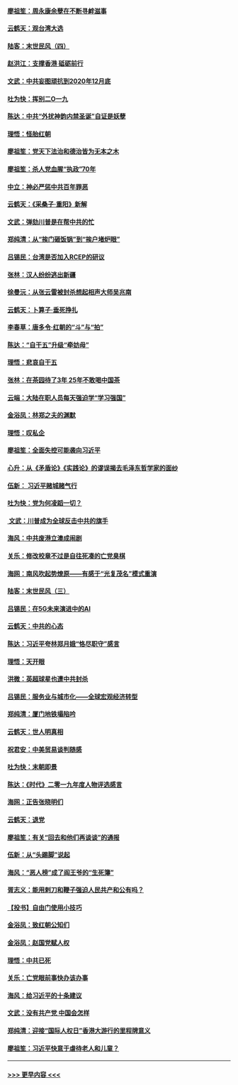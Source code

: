 #### [廖祖笙：周永康余孽在不断寻衅滋事](../pages/nsc993/n11751013.md?t=12290944) 
#### [云鹤天：观台湾大选](../pages/nsc993/n11751007.md?t=12290944) 
#### [陆客：末世民风（四）](../pages/nsc993/n11749203.md?t=12290944) 
#### [赵洪江：支撑香港 砥砺前行](../pages/nsc993/n11748482.md?t=12290944) 
#### [文武：中共妄图顽抗到2020年12月底](../pages/nsc993/n11748446.md?t=12290944) 
#### [吐为快：挥别二O一九](../pages/nsc993/n11748411.md?t=12290944) 
#### [陈达：中共“外扰神韵内禁圣诞”自证是妖孽](../pages/nsc993/n11748226.md?t=12290944) 
#### [理悟：怪胎红朝](../pages/nsc993/n11748206.md?t=12290944) 
#### [廖祖笙：党天下法治和德治皆为无本之木](../pages/nsc993/n11748135.md?t=12290944) 
#### [廖祖笙：杀人党血腥“执政”70年](../pages/nsc993/n11745144.md?t=12290944) 
#### [中立：神必严惩中共百年罪恶](../pages/nsc993/n11744970.md?t=12290944) 
#### [云鹤天：《采桑子‧重阳》新解](../pages/nsc993/n11744948.md?t=12290944) 
#### [文武：弹劾川普是在帮中共的忙](../pages/nsc993/n11744758.md?t=12290944) 
#### [郑纯清：从“挨门砸饭锅”到“挨户堵炉眼”](../pages/nsc993/n11744745.md?t=12290944) 
#### [吕锡民：台湾是否加入RCEP的研议](../pages/nsc993/n11744701.md?t=12290944) 
#### [张林：汉人纷纷逃出新疆](../pages/nsc993/n11743530.md?t=12290944) 
#### [徐曼沅：从张云雷被封杀想起相声大师吴兆南](../pages/nsc993/n11741816.md?t=12290944) 
#### [云鹤天：卜算子‧垂死挣扎](../pages/nsc993/n11739956.md?t=12290944) 
#### [李春草：唐多令‧红朝的“斗”与“拍”](../pages/nsc993/n11739830.md?t=12290944) 
#### [陈达：“自干五”升级“牵妨母”](../pages/nsc993/n11739724.md?t=12290944) 
#### [理悟：悲哀自干五](../pages/nsc993/n11739547.md?t=12290944) 
#### [张林：在茶园待了3年 25年不敢喝中国茶](../pages/nsc993/n11739240.md?t=12290944) 
#### [云端：大陆在职人员每天强迫学“学习强国”](../pages/nsc993/n11738735.md?t=12290944) 
#### [金浴凤：林郑之夫的渊默](../pages/nsc993/n11737735.md?t=12290944) 
#### [理悟：叹私企](../pages/nsc993/n11737715.md?t=12290944) 
#### [廖祖笙：全面失控可能袭向习近平](../pages/nsc993/n11737704.md?t=12290944) 
#### [心升：从《矛盾论》《实践论》的谬误揭去毛泽东哲学家的面纱](../pages/nsc993/n11736962.md?t=12290944) 
#### [伍新： 习近平赌城赌气行](../pages/nsc993/n11736929.md?t=12290944) 
#### [吐为快：党为何凌蹈一切？](../pages/nsc993/n11736915.md?t=12290944) 
#### [ 文武：川普成为全球反击中共的旗手](../pages/nsc993/n11736882.md?t=12290944) 
#### [海风：中共废港立澳成闹剧](../pages/nsc993/n11735857.md?t=12290944) 
#### [关乐：修改校章不过是自往死凑的亡党臭棋](../pages/nsc993/n11735097.md?t=12290944) 
#### [海网：南风吹起势燎原——有感于“光复茂名”模式重演](../pages/nsc993/n11732308.md?t=12290944) 
#### [陆客：末世民风（三）](../pages/nsc993/n11732211.md?t=12290944) 
#### [吕锡民：在5G未来演进中的AI](../pages/nsc993/n11730010.md?t=12290944) 
#### [云鹤天：中共的心态](../pages/nsc993/n11729906.md?t=12290944) 
#### [陈达：习近平夸林郑月娥“恪尽职守”感言](../pages/nsc993/n11729881.md?t=12290944) 
#### [理悟：天开眼](../pages/nsc993/n11729699.md?t=12290944) 
#### [洪微：英超球星也遭中共封杀](../pages/nsc993/n11727243.md?t=12290944) 
#### [吕锡民：服务业与城市化——全球宏观经济转型](../pages/nsc993/n11725845.md?t=12290944) 
#### [郑纯清：厦门地铁塌陷吟](../pages/nsc993/n11725813.md?t=12290944) 
#### [云鹤天：世人明真相](../pages/nsc993/n11725621.md?t=12290944) 
#### [祝君安：中美贸易谈判随感](../pages/nsc993/n11725609.md?t=12290944) 
#### [吐为快：末朝即景](../pages/nsc993/n11723365.md?t=12290944) 
#### [陈达：《时代》二零一九年度人物评选感言](../pages/nsc993/n11723337.md?t=12290944) 
#### [海网：正告张晓明们](../pages/nsc993/n11723228.md?t=12290944) 
#### [云鹤天：退党](../pages/nsc993/n11723056.md?t=12290944) 
#### [廖祖笙：有关“回去和他们再谈谈”的通报](../pages/nsc993/n11722442.md?t=12290944) 
#### [伍新：从“头踢脚”说起](../pages/nsc993/n11722429.md?t=12290944) 
#### [海风：“恶人榜”成了阎王爷的“生死簿”](../pages/nsc993/n11722272.md?t=12290944) 
#### [胥志义：能用剌刀和鞭子强迫人民共产和公有吗？](../pages/nsc993/n11720569.md?t=12290944) 
#### [【投书】自由门使用小技巧](../pages/nsc993/n11720180.md?t=12290944) 
#### [金浴凤：致红朝公知们](../pages/nsc993/n11720563.md?t=12290944) 
#### [金浴凤：赵国党赋人权](../pages/nsc993/n11720533.md?t=12290944) 
#### [理悟：中共已死](../pages/nsc993/n11720233.md?t=12290944) 
#### [关乐：亡党眼前事快办该办事](../pages/nsc993/n11719160.md?t=12290944) 
#### [海风：给习近平的十条建议](../pages/nsc993/n11717616.md?t=12290944) 
#### [文武：没有共产党 中国会怎样](../pages/nsc993/n11717584.md?t=12290944) 
#### [郑纯清：迎接“国际人权日”香港大游行的里程牌意义](../pages/nsc993/n11717417.md?t=12290944) 
#### [廖祖笙：习近平快意于虐待老人和儿童？](../pages/nsc993/n11715313.md?t=12290944) 

----
#### [ >>> 更早内容 <<< ](../indexes/nsc993-earlier.md)
